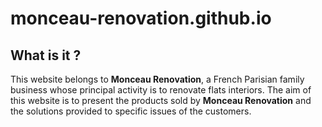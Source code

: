 # monceau-renovation.github.io

## What is it ?

This website belongs to **Monceau Renovation**, a French Parisian family business whose principal activity is to renovate flats interiors. The aim of this website is to present the products sold by **Monceau Renovation** and the solutions provided to specific issues of the customers.

